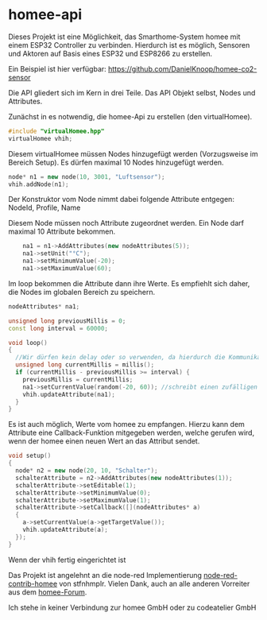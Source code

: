 # homee-api
Dieses Projekt ist eine Möglichkeit, das Smarthome-System homee mit einem ESP32 Controller zu verbinden.
Hierdurch ist es möglich, Sensoren und Aktoren auf Basis eines ESP32 und ESP8266 zu erstellen.

Ein Beispiel ist hier verfügbar: https://github.com/DanielKnoop/homee-co2-sensor

Die API gliedert sich im Kern in drei Teile.
Das API Objekt selbst, Nodes und Attributes.

Zunächst in es notwendig, die homee-Api zu erstellen (den virtualHomee).

```cpp
#include "virtualHomee.hpp"
virtualHomee vhih;
```

Diesem virtualHomee müssen Nodes hinzugefügt werden (Vorzugsweise im Bereich Setup).
Es dürfen maximal 10 Nodes hinzugefügt werden.
```cpp
node* n1 = new node(10, 3001, "Luftsensor");
vhih.addNode(n1);
```
Der Konstruktor vom Node nimmt dabei folgende Attribute entgegen: NodeId, Profile, Name

Diesem Node müssen noch Attribute zugeordnet werden. Ein Node darf maximal 10 Attribute bekommen.

```cpp
    na1 = n1->AddAttributes(new nodeAttributes(5));
    na1->setUnit("°C");
    na1->setMinimumValue(-20);
    na1->setMaximumValue(60);
```

Im loop bekommen die Attribute dann ihre Werte. Es empfiehlt sich daher, die Nodes im globalen Bereich zu speichern.

```cpp
nodeAttributes* na1;
```

```cpp
unsigned long previousMillis = 0;
const long interval = 60000; 

void loop()
{
  //Wir dürfen kein delay oder so verwenden, da hierdurch die Kommunikation mit dem homee gestört werden kann.
  unsigned long currentMillis = millis();
  if (currentMillis - previousMillis >= interval) {
    previousMillis = currentMillis;
    na1->setCurrentValue(random(-20, 60)); //schreibt einen zufälligen Wert zwischen -20 und +60
    vhih.updateAttribute(na1);
  }
}
```

Es ist auch möglich, Werte vom homee zu empfangen. Hierzu kann dem Attribute eine Callback-Funktion mitgegeben werden, welche gerufen wird, wenn der homee einen neuen Wert an das Attribut sendet.

```cpp
void setup()
{
  node* n2 = new node(20, 10, "Schalter");
  schalterAttribute = n2->AddAttributes(new nodeAttributes(1));
  schalterAttribute->setEditable(1);
  schalterAttribute->setMinimumValue(0);
  schalterAttribute->setMaximumValue(1);
  schalterAttribute->setCallback([](nodeAttributes* a)
  {
    a->setCurrentValue(a->getTargetValue());
    vhih.updateAttribute(a);
  });
}
```

Wenn der vhih fertig eingerichtet ist

Das Projekt ist angelehnt an die node-red Implementierung [node-red-contrib-homee](https://github.com/stfnhmplr/node-red-contrib-homee)
von stfnhmplr. Vielen Dank, auch an alle anderen Vorreiter aus dem [homee-Forum](https://community.hom.ee).

Ich stehe in keiner Verbindung zur homee GmbH oder zu codeatelier GmbH
